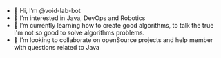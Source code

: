 - 👋 Hi, I’m @void-lab-bot
- 👀 I’m interested in Java, DevOps and Robotics
- 🌱 I’m currently learning how to create good algorithms, to talk the true I'm not so good to solve algorithms problems.
- 💞️ I’m looking to collaborate on openSource projects and help member with questions related to Java

<!---
void-lab-bot/void-lab-bot is a ✨ special ✨ repository because its `README.md` (this file) appears on your GitHub profile.
You can click the Preview link to take a look at your changes.
--->
